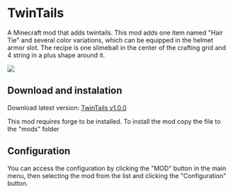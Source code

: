 # TwinTails

A Minecraft mod that adds twintails. This mod adds one item named "Hair Tie" and several color variations, which can be equipped in the helmet armor slot. The recipe is one slimeball in the center of the crafting grid and 4 string in a plus shape around it.

![](https://github.com/hea3ven/TwinTails/blob/master/twintails_ingame.png)

## Download and instalation

Download latest version: [TwinTails v1.0.0](http://www.mediafire.com/download/7s8o5e0nzajy24t/twintails-1.0.0.jar)

This mod requires forge to be installed.
To install the mod copy the file to the "mods" folder

## Configuration

You can access the configuration by clicking the "MOD" button in the main menu, then selecting the mod from the list and clicking the "Configuration" button.
